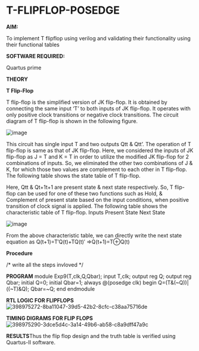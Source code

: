 # T-FLIPFLOP-POSEDGE

**AIM:**

To implement  T flipflop using verilog and validating their functionality using their functional tables

**SOFTWARE REQUIRED:**

Quartus prime

**THEORY**

**T Flip-Flop**

T flip-flop is the simplified version of JK flip-flop. It is obtained by connecting the same input ‘T’ to both inputs of JK flip-flop. It operates with only positive clock transitions or negative clock transitions. The circuit diagram of T flip-flop is shown in the following figure.

![image](https://github.com/naavaneetha/T-FLIPFLOP-POSEDGE/assets/154305477/458a68fe-2d08-4a9d-ac4f-7ae0480ce0bd)

 
This circuit has single input T and two outputs Qtt & Qtt’. The operation of T flip-flop is same as that of JK flip-flop. Here, we considered the inputs of JK flip-flop as J = T and K = T in order to utilize the modified JK flip-flop for 2 combinations of inputs. So, we eliminated the other two combinations of J & K, for which those two values are complement to each other in T flip-flop. The following table shows the state table of T flip-flop.

Here, Qtt & Qt+1t+1 are present state & next state respectively. So, T flip-flop can be used for one of these two functions such as Hold, & Complement of present state based on the input conditions, when positive transition of clock signal is applied. The following table shows the characteristic table of T flip-flop. Inputs Present State Next State

![image](https://github.com/naavaneetha/T-FLIPFLOP-POSEDGE/assets/154305477/cdd7fb32-539f-4b66-bb8d-f305a153c886)

 
From the above characteristic table, we can directly write the next state equation as Q(t+1)=T′Q(t)+TQ(t)′ ⇒Q(t+1)=T⊕Q(t)

**Procedure**

/* write all the steps invloved */

**PROGRAM**
module Exp9(T,clk,Q,Qbar); input T,clk; output reg Q; output reg Qbar; initial Q=0; initial Qbar=1; always @(posedge clk) begin Q=(T&(~Q))|((~T)&Q); Qbar=~Q; end endmodule 

**RTL LOGIC FOR FLIPFLOPS**
![398975272-8ba11047-39d5-42b2-8cfc-c38aa75716de](https://github.com/user-attachments/assets/b7058d7c-f225-4206-9a72-7c25408d795a)


**TIMING DIGRAMS FOR FLIP FLOPS**
![398975290-3dce5d4c-3a14-49b6-ab58-c8a9dff47a9c](https://github.com/user-attachments/assets/ada71f04-12e6-422d-9f83-6ea70d9642af)


**RESULTS**Thus the flip flop design and the truth table is verified using Quartus-II software.
